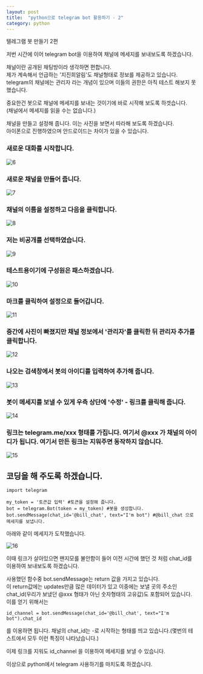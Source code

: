 ```yaml
---
layout: post
title:  "python으로 telegram bot 활용하기 - 2"
category: python
---
```


텔레그램 봇 만들기 2편

저번 시간에 이어 telegram bot을 이용하여 채널에 메세지를 보내보도록 하겠습니다.

채널이란 공개된 채팅방이라 생각하면 편합니다.  
제가 계속해서 언급하는 '지진희알림'도 채널형태로 정보를 제공하고 있습니다.  
telegram의 채널에는 관리자 라는 개념이 있으며 이들의 권한은 아직 테스트 해보지 못했습니다.

중요한건 봇으로 채널에 메세지를 보내는 것이기에 바로 시작해 보도록 하겟습니다.  
(채널에서 메세지를 읽을 수는 없습니다.)

채널을 만들고 설정해 줍니다. 
이는 사진을 보면서 따라해 보도록 하겠습니다.  
아이폰으로 진행하였으며 안드로이드는 차이가 있을 수 있습니다.  
### 새로운 대화를 시작합니다.  
![6](https://drive.google.com/uc?id=0B_CtpwiAk5hINWs3cW52LXBwLW8)
### 새로운 채널을 만들어 줍니다.
![7](https://drive.google.com/uc?id=0B_CtpwiAk5hIQWVCOHlvSFhGYjA)
### 채널의 이름을 설정하고 다음을 클릭합니다.
![8](https://drive.google.com/uc?id=0B_CtpwiAk5hIWEUzVlRjazBjbWs)
### 저는 비공개를 선택하였습니다.
![9](https://drive.google.com/uc?id=0B_CtpwiAk5hITlFfcVpGbmtnRnc)
### 테스트용이기에 구성원은 패스하겠습니다.
![10](https://drive.google.com/uc?id=0B_CtpwiAk5hISE5OellyQ0ZYdDg)
### 마크를 클릭하여 설정으로 들어갑니다.
![11](https://drive.google.com/uc?id=0B_CtpwiAk5hIR3g5OXY0cnFvR2M)
### 중간에 사진이 빠졌지만 채널 정보에서 '관리자'를 클릭한 뒤 관리자 추가를 클릭합니다.
![12](https://drive.google.com/uc?id=0B_CtpwiAk5hIcXBQZHBLYVA1Umc)
### 나오는 검색창에서 봇의 아이디를 입력하여 추가해 줍니다.
![13](https://drive.google.com/uc?id=0B_CtpwiAk5hIZzNEMVFmU18zRnc)
### 봇이 메세지를 보낼 수 있게 우측 상단에 '수정' - 링크를 클릭해 줍니다.
![14](https://drive.google.com/uc?id=0B_CtpwiAk5hIc05pTE9WcTZiUVE)
### 링크는 telegram.me/xxx 형태를 가집니다. 여기서 @xxx 가 채널의 아이디가 됩니다. 여기서 만든 링크는 지워주면 동작하지 않습니다.
![15](https://drive.google.com/uc?id=0B_CtpwiAk5hIdnVTM0JFWlpQb1E)
## 코딩을 해 주도록 하겠습니다.  

~~~
import telegram

my_token = '토큰값 입력' #토큰을 설정해 줍니다.
bot = telegram.Bot(token = my_token) #봇을 생성합니다.
bot.sendMessage(chat_id='@bill_chat', text="I'm bot") #@bill_chat 으로 메세지를 보냅니다.
~~~
아래와 같이 메세지가 도착했습니다.

![16](https://drive.google.com/uc?id=0B_CtpwiAk5hIR05Xa3FvVktHclk)

이때 링크가 살아있으면 왠지모를 불안함이 들어 이전 시간에 했던 것 처럼 chat_id를 이용하여 보내보도록 하겠습니다.

사용했던 함수중 bot.sendMessage는 return 값을 가지고 있습니다.  
이 return값에는 updates만큼 많은 데이터가 있고 이중에는 보낼 곳의 주소인 chat_id(우리가 보냈던 @xxx 형태가 아닌 숫자형태의 고유값)도 포함되어 있습니다.  
이를 얻기 위해서는
~~~
id_channel = bot.sendMessage(chat_id='@bill_chat', text="I'm bot").chat_id
~~~
를 이용하면 됩니다. 채널의 chat_id는 -로 시작하는 형태를 띄고 있습니다.(몇번의 테스트에서 모두 이런 특징이 나타났습니다.)

이제 링크를 지워도 id_channel 을 이용하여 메세지를 보낼 수 있습니다.

이상으로 python에서 telegram 사용하기를 마치도록 하겠습니다.

